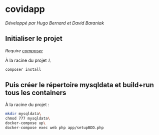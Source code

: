# covidapp
*Développé par Hugo Bernard et David Baraniak*


## Initialiser le projet
*Require [composer](https://getcomposer.org "Site Officiel de composer")*

À la racine du projet :\
```bash
composer install
```

## Puis créer le répertoire mysqldata et build+run tous les containers
À la racine du projet :
```bash
mkdir mysqldata\
chmod 777 mysqldata\
docker-compose up\
docker-compose exec web php app/setupBDD.php
```